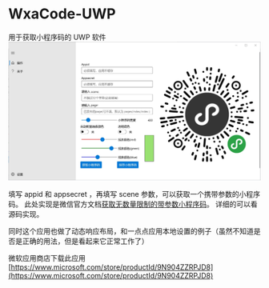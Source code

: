 # WxaCode-UWP
用于获取小程序码的 UWP 软件
![](pic/homepage.jpg)

填写 appid 和 appsecret ，再填写 scene 参数，可以获取一个携带参数的小程序码。
此处实现是微信官方文档[获取无数量限制的带参数小程序码](https://developers.weixin.qq.com/miniprogram/dev/api-backend/open-api/qr-code/wxacode.getUnlimited.html)。
详细的可以看源码实现。

同时这个应用也做了动态响应布局，和一点点应用本地设置的例子（虽然不知道是否是正确的用法，但是看起来它正常工作了）

微软应用商店下载此应用[https://www.microsoft.com/store/productId/9N904ZZRPJD8](https://www.microsoft.com/store/productId/9N904ZZRPJD8)

